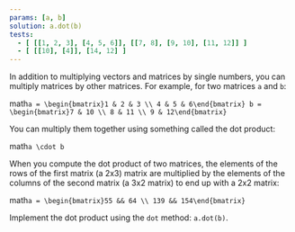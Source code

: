 ```yaml
---
params: [a, b]
solution: a.dot(b)
tests:
  - [ [[1, 2, 3], [4, 5, 6]], [[7, 8], [9, 10], [11, 12]] ]
  - [ [[10], [4]], [14, 12] ]
---
```


In addition to multiplying vectors and matrices by single numbers, you can multiply matrices by other matrices. For example, for two matrices `a` and `b`:

math`a = \begin{bmatrix}1 & 2 & 3 \\
4 & 5 & 6\end{bmatrix}
b = \begin{bmatrix}7 & 10 \\
8 & 11 \\
9 & 12\end{bmatrix}`

You can multiply them together using something called the dot product:

math`a \cdot b`

When you compute the dot product of two matrices, the elements of the rows of the first matrix (a 2x3) matrix are multiplied by the elements of the columns of the second matrix (a 3x2 matrix) to end up with a 2x2 matrix:

math`a = \begin{bmatrix}55 && 64 \\
139 && 154\end{bmatrix}`

Implement the dot product using the `dot` method: `a.dot(b)`.
